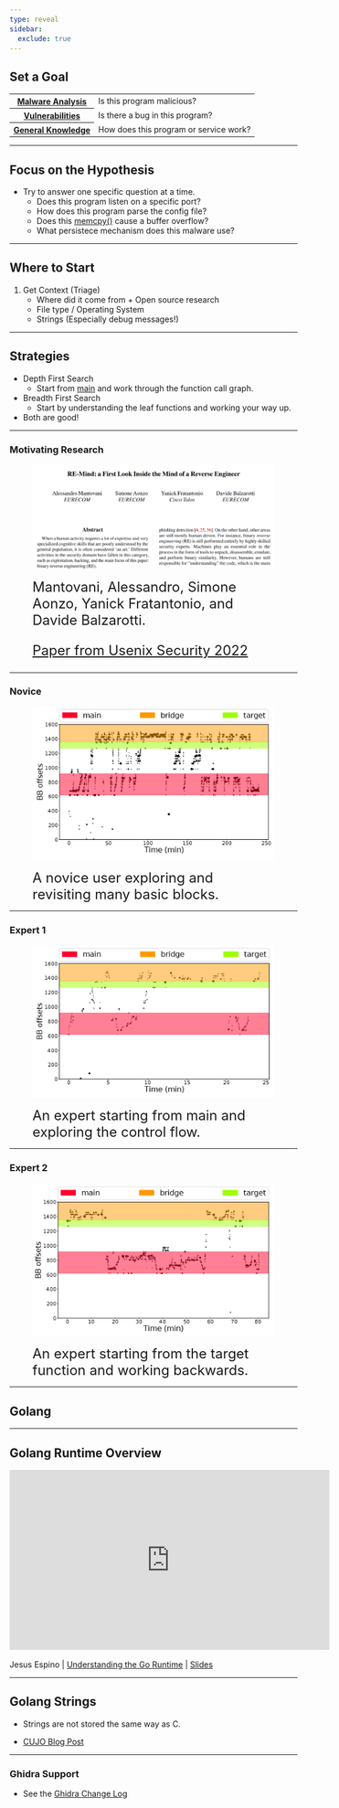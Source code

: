 ```yaml
---
type: reveal
sidebar:
  exclude: true
---
```


## Set a Goal

<table>
<tr><th>  <u>Malware Analysis</u></th><td> Is this program malicious?            </td></tr>
<tr><th>   <u>Vulnerabilities</u></th><td> Is there a bug in this program?       </td></tr>
<tr><th> <u>General Knowledge</u></th><td> How does this program or service work?</td></tr>
</table>

---

## Focus on the Hypothesis

- Try to answer one specific question at a time.
  - Does this program listen on a specific port?
  - How does this program parse the config file?
  - Does this <u>memcpy()</u> cause a buffer overflow?
  - What persistece mechanism does this malware use?

---

## Where to Start

1. Get Context (Triage)
   - Where did it come from + Open source research
   - File type / Operating System
   - Strings (Especially debug messages!)

---

## Strategies

- Depth First Search
  - Start from <u>main</u> and work through the function call graph.
- Breadth First Search
  - Start by understanding the leaf functions and working your way up.
- Both are good!

---

### Motivating Research

<figure>

![{RE-Mind}: A First Look Inside the Mind of a Reverse Engineer,](RE_Mind_Paper.png)

<figcaption style="font-size: 1.5rem">Mantovani, Alessandro, Simone Aonzo, Yanick Fratantonio, and Davide Balzarotti.

[Paper from Usenix Security 2022](https://www.usenix.org/conference/usenixsecurity22/presentation/mantovani)

</figcaption>
</figure>

---

### Novice

<figure>

![ALT Text](novice.png)

<figcaption style="font-size: 1.5rem">A novice user exploring and revisiting many basic blocks.</figcaption>
</figure>

---

### Expert 1

<figure>

![ALT Text](expert_1.png)

<figcaption style="font-size: 1.5rem">An expert starting from main and exploring the control flow.</figcaption>
</figure>

---

### Expert 2

<figure>

![ALT Text](expert_2.png)

<figcaption style="font-size: 1.5rem">An expert starting from the target function and working backwards.</figcaption>
</figure>

---

## Golang

---

## Golang Runtime Overview

<!-- .element class="r-fit-text" -->

<iframe width="560" height="315" src="https://www.youtube.com/embed/YpRNFNFaLGY?si=6deEO7pzoKcoK0jA" title="YouTube video player" frameborder="0" allow="accelerometer; autoplay; clipboard-write; encrypted-media; gyroscope; picture-in-picture; web-share" referrerpolicy="strict-origin-when-cross-origin" allowfullscreen></iframe>

Jesus Espino |
[Understanding the Go Runtime](https://golab.io/talks/understanding-the-go-runtime#slides)
| [Slides](https://www.datocms-assets.com/95170/1712916017-espino_2023.pdf)

<!-- .element class="r-fit-text" -->

---

## Golang Strings

- Strings are not stored the same way as C.

- [CUJO Blog Post](https://cujo.com/blog/reverse-engineering-go-binaries-with-ghidra/)

---

### Ghidra Support

- See the
  [Ghidra Change Log](https://htmlpreview.github.io/?https://github.com/NationalSecurityAgency/ghidra/blob/Ghidra_11.2.1_build/Ghidra/Configurations/Public_Release/src/global/docs/ChangeHistory.html)
